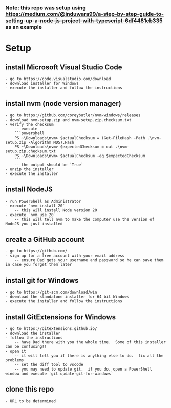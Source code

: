 ### Note: this repo was setup using https://medium.com/@induwara99/a-step-by-step-guide-to-setting-up-a-node-js-project-with-typescript-6df4481cb335 as an example

# Setup
## install Microsoft Visual Studio Code
    - go to https://code.visualstudio.com/download
    - download installer for Windows
    - execute the installer and follow the instructions
## install nvm (node version manager)
    - go to https://github.com/coreybutler/nvm-windows/releases
    - download nvm-setup.zip and nvm-setup.zip.checksum.txt
    - verify the checksum
        -- execute
        ```powershell
        PS ~\Downloads\nvm> $actualChecksum = (Get-FileHash -Path .\nvm-setup.zip -Algorithm MD5).Hash
        PS ~\Downloads\nvm> $expectedChecksum = cat .\nvm-setup.zip.checksum.txt
        PS ~\Downloads\nvm> $actualChecksum -eq $expectedChecksum
        ```
        -- the output should be `True`
    - unzip the installer
    - execute the installer
## install NodeJS
    - run PowerShell as Administrator
    - execute `nvm install 20`
        -- this will install Node version 20
    - execute `nvm use 20`
        -- this will tell nvm to make the computer use the version of NodeJS you just installed
## create a GitHub account
    - go to https://github.com/
    - sign up for a free account with your email address
        -- ensure Dad gets your username and password so he can save them in case you forget them later
## install git for Windows
    - go to https://git-scm.com/download/win
    - download the standalone installer for 64 bit Windows
    - execute the installer and follow the instructions
## install GitExtensions for Windows
    - go to https://gitextensions.github.io/
    - download the installer
    - follow the instructions
        -- have Dad there with you the whole time.  Some of this installer can be confusing!!
    - open it
        -- it will tell you if there is anything else to do.  fix all the problems
        -- set the diff tool to vscode
        -- you may need to update git.  if you do, open a PowerShell window and execute `git update-git-for-windows`
## clone this repo
    - URL to be determined


